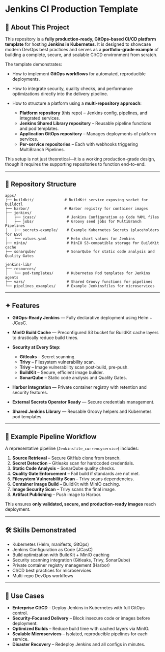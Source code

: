 # Jenkins CI Production Template

## 📖 About This Project

This repository is a **fully production-ready, GitOps-based CI/CD platform template** for hosting **Jenkins in Kubernetes**. It is designed to showcase modern DevOps best practices and serves as a **portfolio-grade example** of building a complete, secure, and scalable CI/CD environment from scratch.

The template demonstrates:

* How to implement **GitOps workflows** for automated, reproducible deployments.
* How to integrate security, quality checks, and performance optimizations directly into the delivery pipeline.
* How to structure a platform using a **multi-repository approach**:

  * **Platform repository** (this repo) – Jenkins config, pipelines, and integrated services.
  * **Jenkins Shared Library repository** – Reusable pipeline functions and pod templates.
  * **Application GitOps repository** – Manages deployments of platform services.
  * **Per-service repositories** – Each with webhooks triggering MultiBranch Pipelines.

This setup is not just theoretical—it is a working production-grade design, though it requires the supporting repositories to function end-to-end.

---

## 📂 Repository Structure

```
apps/
├── buildkit/              # BuildKit service exposing socket for buildctl
├── harbor/                # Harbor registry for container images
├── jenkins/
│   ├── jcasc/              # Jenkins Configuration as Code YAML files
│   ├── jobs/               # Groovy seed jobs for MultiBranch Pipelines
│   ├── secrets-example/    # Example Kubernetes Secrets (placeholders for ESO)
│   └── values.yaml         # Helm chart values for Jenkins
├── minio/                  # MinIO S3-compatible storage for BuildKit cache
├── sonarqube/              # SonarQube for static code analysis and Quality Gates

jenkins-lib/
├── resources/
│   └── pod-templates/      # Kubernetes Pod templates for Jenkins agents
├── vars/                   # Shared Groovy functions for pipelines
└── pipelines_examples/     # Example Jenkinsfiles for microservices
```

---

## ✦ Features

* **GitOps-Ready Jenkins** — Fully declarative deployment using Helm + JCasC.
* **MinIO Build Cache** — Preconfigured S3 bucket for BuildKit cache layers to drastically reduce build times.
* **Security at Every Step**:

  * **Gitleaks** – Secret scanning.
  * **Trivy** – Filesystem vulnerability scan.
  * **Trivy** – Image vulnerability scan post-build, pre-push.
  * **BuildKit** – Secure, efficient image builder.
  * **SonarQube** – Static code analysis and Quality Gates.
* **Harbor Integration** — Private container registry with retention and security features.
* **External Secrets Operator Ready** — Secure credentials management.
* **Shared Jenkins Library** — Reusable Groovy helpers and Kubernetes pod templates.

---

## 📑 Example Pipeline Workflow

A representative pipeline (`Jenkinsfile_currencyservice`) includes:

1. **Source Retrieval** – Secure GitHub clone from branch.
2. **Secret Detection** – Gitleaks scan for hardcoded credentials.
3. **Static Code Analysis** – SonarQube quality checks.
4. **Quality Gate Enforcement** – Fail build if standards are not met.
5. **Filesystem Vulnerability Scan** – Trivy scans dependencies.
6. **Container Image Build** – BuildKit with MinIO caching.
7. **Image Security Scan** – Trivy scans the final image.
8. **Artifact Publishing** – Push image to Harbor.

This ensures **only validated, secure, and production-ready images** reach deployment.

---

## 🛠 Skills Demonstrated

* Kubernetes (Helm, manifests, GitOps)
* Jenkins Configuration as Code (JCasC)
* Build optimization with BuildKit + MinIO caching
* Security scanning integration (Gitleaks, Trivy, SonarQube)
* Private container registry management (Harbor)
* CI/CD best practices for microservices
* Multi-repo DevOps workflows

---

## 📄 Use Cases

* **Enterprise CI/CD** – Deploy Jenkins in Kubernetes with full GitOps control.
* **Security-Focused Delivery** – Block insecure code or images before deployment.
* **Optimized Builds** – Reduce build time with cached layers via MinIO.
* **Scalable Microservices** – Isolated, reproducible pipelines for each service.
* **Disaster Recovery** – Redeploy Jenkins and all configs in minutes.
